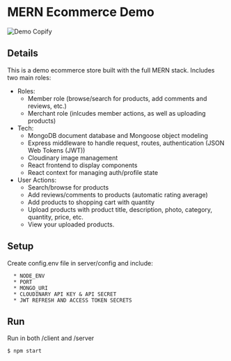 # MERN Ecommerce Demo
![Demo Copify](doc/mern.gif)
## Details
This is a demo ecommerce store built with the full MERN stack. Includes two main roles:
* Roles:
  * Member role (browse/search for products, add comments and reviews, etc.)
  * Merchant role (inlcudes member actions, as well as uploading products)
* Tech:
  * MongoDB document database and Mongoose object modeling
  * Express middleware to handle request, routes, authentication (JSON Web Tokens (JWT))
  * Cloudinary image management
  * React frontend to display components
  * React context for managing auth/profile state
* User Actions:
  * Search/browse for products
  * Add reviews/comments to products (automatic rating average)
  * Add products to shopping cart with quantity
  * Upload products with product title, description, photo, category, quantity, price, etc.
  * View your uploaded products.

## Setup
 Create config.env file in server/config and include:
```
  * NODE_ENV
  * PORT
  * MONGO_URI
  * CLOUDINARY API KEY & API SECRET
  * JWT REFRESH AND ACCESS TOKEN SECRETS
```

## Run
Run in both /client and /server
```
$ npm start
```
